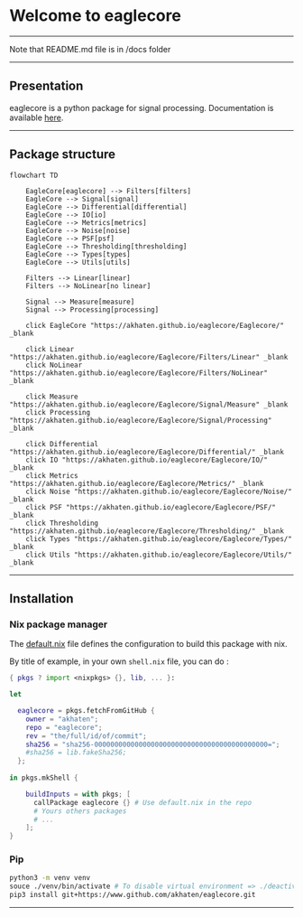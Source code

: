 # Welcome to eaglecore

---

Note that README.md file is in /docs folder

---

## Presentation

eaglecore is a python package for signal processing.
Documentation is available [here](https://akhaten.github.io/eaglecore/).

---

## Package structure

```mermaid
flowchart TD
    
    EagleCore[eaglecore] --> Filters[filters]
    EagleCore --> Signal[signal]
    EagleCore --> Differential[differential]
    EagleCore --> IO[io]
    EagleCore --> Metrics[metrics]
    EagleCore --> Noise[noise]
    EagleCore --> PSF[psf]
    EagleCore --> Thresholding[thresholding]
    EagleCore --> Types[types]
    EagleCore --> Utils[utils]

    Filters --> Linear[linear]
    Filters --> NoLinear[no linear]

    Signal --> Measure[measure]
    Signal --> Processing[processing]

    click EagleCore "https://akhaten.github.io/eaglecore/Eaglecore/" _blank

    click Linear "https://akhaten.github.io/eaglecore/Eaglecore/Filters/Linear" _blank
    click NoLinear "https://akhaten.github.io/eaglecore/Eaglecore/Filters/NoLinear" _blank
    
    click Measure "https://akhaten.github.io/eaglecore/Eaglecore/Signal/Measure" _blank
    click Processing "https://akhaten.github.io/eaglecore/Eaglecore/Signal/Processing" _blank

    click Differential "https://akhaten.github.io/eaglecore/Eaglecore/Differential/" _blank
    click IO "https://akhaten.github.io/eaglecore/Eaglecore/IO/" _blank
    click Metrics "https://akhaten.github.io/eaglecore/Eaglecore/Metrics/" _blank
    click Noise "https://akhaten.github.io/eaglecore/Eaglecore/Noise/" _blank
    click PSF "https://akhaten.github.io/eaglecore/Eaglecore/PSF/" _blank
    click Thresholding "https://akhaten.github.io/eaglecore/Eaglecore/Thresholding/" _blank
    click Types "https://akhaten.github.io/eaglecore/Eaglecore/Types/" _blank
    click Utils "https://akhaten.github.io/eaglecore/Eaglecore/Utils/" _blank

```


---

## Installation

### Nix package manager

The [default.nix](https://github.com/akhaten/eaglecore/blob/main/default.nix) file defines the configuration to build this package
with nix.


By title of example, in your own `shell.nix` file, you can do :
```nix
{ pkgs ? import <nixpkgs> {}, lib, ... }:

let 

  eaglecore = pkgs.fetchFromGitHub {
    owner = "akhaten";
    repo = "eaglecore";
    rev = "the/full/id/of/commit";
    sha256 = "sha256-0000000000000000000000000000000000000000000=";
    #sha256 = lib.fakeSha256;
  };
        
in pkgs.mkShell {

    buildInputs = with pkgs; [
      callPackage eaglecore {} # Use default.nix in the repo
      # Yours others packages
      # ...
    ];
}
```

### Pip

```sh
python3 -m venv venv
souce ./venv/bin/activate # To disable virtual environment => ./deactivate
pip3 install git+https://www.github.com/akhaten/eaglecore.git
```

---



<!-- The homomorphism $f$ is injective if and only if its kernel is only the 
singleton set $e_G$, because otherwise $\exists a,b\in G$ with $a\neq b$ such 
that $f(a)=f(b)$. -->

<!-- ``` mermaid
classDiagram
  Person <|-- Student
  Person <|-- Professor
  Person : +String name
  Person : +String phoneNumber
  Person : +String emailAddress
  Person: +purchaseParkingPass()
  Address "1" <-- "0..1" Person:lives at
  class Student{
    +int studentNumber
    +int averageMark
    +isEligibleToEnrol()
    +getSeminarsTaken()
  }
  class Professor{
    +int salary
  }
  class Address{
    +String street
    +String city
    +String state
    +int postalCode
    +String country
    -validate()
    +outputAsLabel()  
  }
```

```mermaid
gitGraph LR:
    commit
    commit
    branch develop
    commit
    commit
    checkout main
    commit
    commit
    merge develop
    commit
    commit
``` -->

<!-- ```mermaid
%%{ init: { "flowchart" : { "useMaxWidth": 10 } } }%%
mindmap
  root((mindmap))
    Origins
      Long history
      ::icon(fa fa-book)
      Popularisation
        British popular psychology author Tony Buzan
    Research
      On effectiveness<br/>and features
      On Automatic creation
        Uses
            Creative techniques
            Strategic planning
            Argument mapping
    Tools
      Pen and paper
      Mermaid
``` -->
